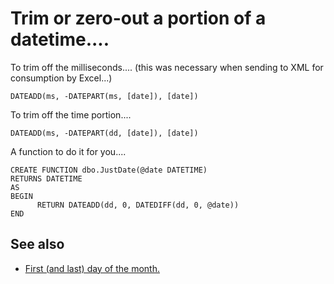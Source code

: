 # Trim or zero-out a portion of a datetime....


To trim off the milliseconds.... (this was necessary when sending to XML for consumption by Excel...)

    DATEADD(ms, -DATEPART(ms, [date]), [date])
    
To trim off the time portion.... 
    
    DATEADD(ms, -DATEPART(dd, [date]), [date])
    

A function to do it for you....    
    
    CREATE FUNCTION dbo.JustDate(@date DATETIME)  
    RETURNS DATETIME  
    AS  
    BEGIN  
          RETURN DATEADD(dd, 0, DATEDIFF(dd, 0, @date))  
    END    
    
## See also

 * [First (and last) day of the month.](first_day_of_month.md)